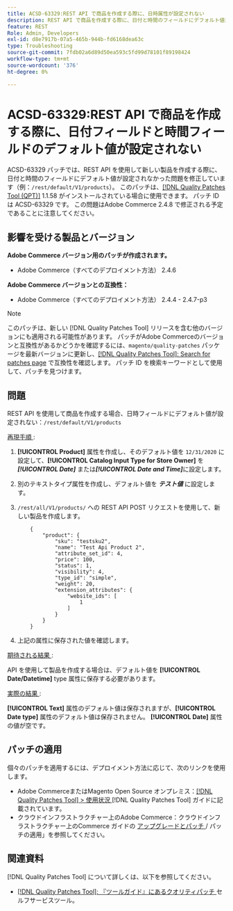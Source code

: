 ```yaml
---
title: ACSD-63329:REST API で商品を作成する際に、日時属性が設定されない
description: REST API で商品を作成する際に、日付と時間のフィールドにデフォルト値が設定されないAdobe Commerceの問題を修正するために、ACSD-63329 パッチを適用してください。
feature: REST
Role: Admin, Developers
exl-id: d8e7917b-07a5-465b-944b-fd6168dea63c
type: Troubleshooting
source-git-commit: 7fdb02a6d89d50ea593c5fd99d78101f89198424
workflow-type: tm+mt
source-wordcount: '376'
ht-degree: 0%

---
```


# ACSD-63329:REST API で商品を作成する際に、日付フィールドと時間フィールドのデフォルト値が設定されない

ACSD-63329 パッチでは、REST API を使用して新しい製品を作成する際に、日付と時間のフィールドにデフォルト値が設定されなかった問題を修正しています（例：`/rest/default/V1/products`）。 このパッチは、[[!DNL Quality Patches Tool (QPT)]](/help/tools/quality-patches-tool/quality-patches-tool-to-self-serve-quality-patches.md) 1.1.58 がインストールされている場合に使用できます。 パッチ ID は ACSD-63329 です。 この問題はAdobe Commerce 2.4.8 で修正される予定であることに注意してください。

## 影響を受ける製品とバージョン

**Adobe Commerce バージョン用のパッチが作成されます。**

* Adobe Commerce（すべてのデプロイメント方法） 2.4.6

**Adobe Commerce バージョンとの互換性：**

* Adobe Commerce（すべてのデプロイメント方法） 2.4.4 - 2.4.7-p3

>[!NOTE]
>
>このパッチは、新しい [!DNL Quality Patches Tool] リリースを含む他のバージョンにも適用される可能性があります。 パッチがAdobe Commerceのバージョンと互換性があるかどうかを確認するには、`magento/quality-patches` パッケージを最新バージョンに更新し、[[!DNL Quality Patches Tool]: Search for patches page](https://experienceleague.adobe.com/tools/commerce-quality-patches/index.html) で互換性を確認します。 パッチ ID を検索キーワードとして使用して、パッチを見つけます。

## 問題

REST API を使用して商品を作成する場合、日時フィールドにデフォルト値が設定されない：`/rest/default/V1/products`

<u> 再現手順 </u>:

1. **[!UICONTROL Product]** 属性を作成し、そのデフォルト値を `12/31/2020` に設定して、**[!UICONTROL Catalog Input Type for Store Owner]** を ***[!UICONTROL Date]*** または&#x200B;***[!UICONTROL Date and Time]***&#x200B;に設定します。
1. 別のテキストタイプ属性を作成し、デフォルト値を ***テスト値*** に設定します。
1. `/rest/all/V1/products/` への REST API POST リクエストを使用して、新しい製品を作成します。

   ```
       {
           "product": {
               "sku": "testsku2",
               "name": "Test Api Product 2",
               "attribute_set_id": 4,
               "price": 100,
               "status": 1,
               "visibility": 4,
               "type_id": "simple",
               "weight": 20,
               "extension_attributes": {
                   "website_ids": [
                       1
                   ]
               }
           }
       }
   ```

1. 上記の属性に保存された値を確認します。

<u> 期待される結果 </u>:

API を使用して製品を作成する場合は、デフォルト値を **[!UICONTROL Date/Datetime]** type 属性に保存する必要があります。

<u> 実際の結果 </u>:

**[!UICONTROL Text]** 属性のデフォルト値は保存されますが、**[!UICONTROL Date type]** 属性のデフォルト値は保存されません。 **[!UICONTROL Date]** 属性の値が空です。

## パッチの適用

個々のパッチを適用するには、デプロイメント方法に応じて、次のリンクを使用します。

* Adobe CommerceまたはMagento Open Source オンプレミス：[[!DNL Quality Patches Tool] > 使用状況 ](/help/tools/quality-patches-tool/usage.md) [!DNL Quality Patches Tool] ガイドに記載されています。
* クラウドインフラストラクチャー上のAdobe Commerce：クラウドインフラストラクチャー上のCommerce ガイドの [ アップグレードとパッチ ](https://experienceleague.adobe.com/docs/commerce-cloud-service/user-guide/develop/upgrade/apply-patches.html)/ パッチの適用」を参照してください。

## 関連資料

[!DNL Quality Patches Tool] について詳しくは、以下を参照してください。

* [[!DNL Quality Patches Tool]: 『ツールガイド』にあるクオリティパッチ ](/help/tools/quality-patches-tool/quality-patches-tool-to-self-serve-quality-patches.md) セルフサービスツール。
